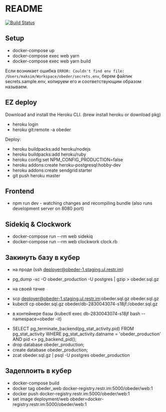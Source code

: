 # README

[![Build Status](https://travis-ci.org/Restream/obeder.svg?branch=develop)](https://travis-ci.org/Restream/obeder)

## Setup
 * docker-compose up
 * docker-compose exec web yarn
 * docker-compose exec web yarn build

 Если возникает ошибка `ERROR: Couldn't find env file: /Users/maksim/Workspace/obeder/secrets.env`,
 берем файлик secrets.sample.env, копируем его и соответствующим образом называем.

## EZ deploy

Download and install the Heroku CLI. (brew install heroku or download pkg)
 * heroku login
 * heroku git:remote -a obeder

Deploy:
 * heroku buildpacks:add heroku/nodejs
 * heroku buildpacks:add heroku/ruby
 * heroku config:set NPM_CONFIG_PRODUCTION=false
 * heroku addons:create heroku-postgresql:hobby-dev
 * heroku addons:create sendgrid:starter
 * git push heroku master

## Frontend

* npm run dev - watching changes and recompiling bundle (also runs development server on 8080 port)

## Sidekiq & Clockwork

* docker-compose run --rm web sidekiq
* docker-compose run --rm web clockwork clock.rb

## Закинуть базу в кубер

- на проде (ssh deployer@obeder-1.staging.ul.restr.im)
* pg_dump -xc -O  obeder_production -U postgres | gzip > obeder.sql.gz
- на своей тачке
* scp deployer@obeder-1.staging.ul.restr.im:obeder.sql.gz obeder.sql.gz
* kubectl cp obeder.sql.gz obeder/db-2830043074-s18jf:/obeder.sql.gz
- в контейнере базы (kubectl exec db-2830043074-s18jf bash --namespace=obeder -it)
* SELECT pg_terminate_backend(pg_stat_activity.pid) FROM pg_stat_activity WHERE pg_stat_activity.datname = 'obeder_production' AND pid <> pg_backend_pid();
* drop database obeder_production;
* create database obeder_production;
* zcat obeder.sql.gz | psql -U postgres obeder_production

## Задеплоить в кубер
* docker-compose build
* docker tag obeder_web docker-registry.restr.im:5000/obeder/web:1
* docker push docker-registry.restr.im:5000/obeder/web:1
* set image deployment/web obeder=docker-registry.restr.im:5000/obeder/web:1
